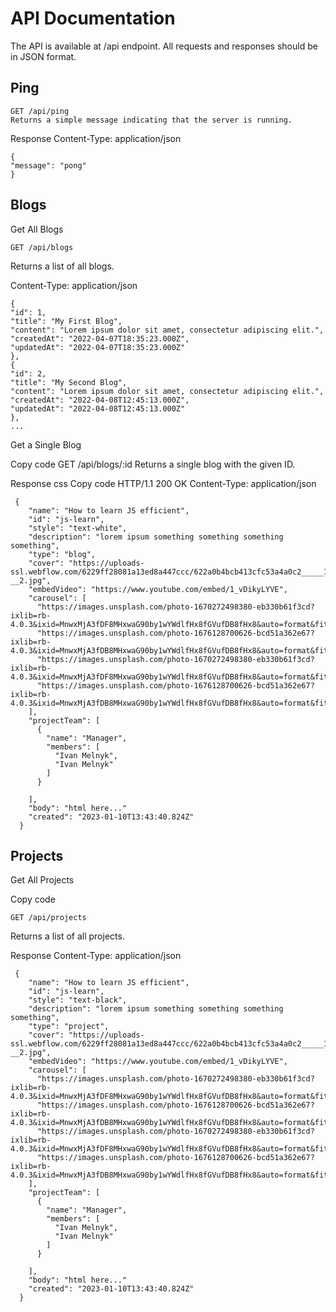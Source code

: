# API Documentation
The API is available at /api endpoint. All requests and responses should be in JSON format.

## Ping

````
GET /api/ping
Returns a simple message indicating that the server is running.
````
Response
Content-Type: application/json
````
{
"message": "pong"
}
````
## Blogs
Get All Blogs

````
GET /api/blogs
````

Returns a list of all blogs.


Content-Type: application/json

````
{
"id": 1,
"title": "My First Blog",
"content": "Lorem ipsum dolor sit amet, consectetur adipiscing elit.",
"createdAt": "2022-04-07T18:35:23.000Z",
"updatedAt": "2022-04-07T18:35:23.000Z"
},
{
"id": 2,
"title": "My Second Blog",
"content": "Lorem ipsum dolor sit amet, consectetur adipiscing elit.",
"createdAt": "2022-04-08T12:45:13.000Z",
"updatedAt": "2022-04-08T12:45:13.000Z"
},
...
````
Get a Single Blog

Copy code
GET /api/blogs/:id
Returns a single blog with the given ID.

Response
css
Copy code
HTTP/1.1 200 OK
Content-Type: application/json
```
 {
    "name": "How to learn JS efficient",
    "id": "js-learn",
    "style": "text-white",
    "description": "lorem ipsum something something something something",
    "type": "blog",
    "cover": "https://uploads-ssl.webflow.com/6229ff28081a13ed8a447ccc/622a0b4bcb413cfc53a4a0c2_____1_-__2.jpg",
    "embedVideo": "https://www.youtube.com/embed/1_vDikyLYVE",
    "carousel": [
      "https://images.unsplash.com/photo-1670272498380-eb330b61f3cd?ixlib=rb-4.0.3&ixid=MnwxMjA3fDF8MHxwaG90by1wYWdlfHx8fGVufDB8fHx8&auto=format&fit=crop&w=1770&q=80",
      "https://images.unsplash.com/photo-1676128700626-bcd51a362e67?ixlib=rb-4.0.3&ixid=MnwxMjA3fDB8MHxwaG90by1wYWdlfHx8fGVufDB8fHx8&auto=format&fit=crop&w=1812&q=80",
      "https://images.unsplash.com/photo-1670272498380-eb330b61f3cd?ixlib=rb-4.0.3&ixid=MnwxMjA3fDF8MHxwaG90by1wYWdlfHx8fGVufDB8fHx8&auto=format&fit=crop&w=1770&q=80",
      "https://images.unsplash.com/photo-1676128700626-bcd51a362e67?ixlib=rb-4.0.3&ixid=MnwxMjA3fDB8MHxwaG90by1wYWdlfHx8fGVufDB8fHx8&auto=format&fit=crop&w=1812&q=80"
    ],
    "projectTeam": [
      {
        "name": "Manager",
        "members": [
          "Ivan Melnyk",
          "Ivan Melnyk"
        ]
      }

    ],
    "body": "html here..."
    "created": "2023-01-10T13:43:40.824Z"
  }
```

## Projects
Get All Projects

Copy code
````
GET /api/projects
````
Returns a list of all projects.

Response
Content-Type: application/json


```
 {
    "name": "How to learn JS efficient",
    "id": "js-learn",
    "style": "text-black",
    "description": "lorem ipsum something something something something",
    "type": "project",
    "cover": "https://uploads-ssl.webflow.com/6229ff28081a13ed8a447ccc/622a0b4bcb413cfc53a4a0c2_____1_-__2.jpg",
    "embedVideo": "https://www.youtube.com/embed/1_vDikyLYVE",
    "carousel": [
      "https://images.unsplash.com/photo-1670272498380-eb330b61f3cd?ixlib=rb-4.0.3&ixid=MnwxMjA3fDF8MHxwaG90by1wYWdlfHx8fGVufDB8fHx8&auto=format&fit=crop&w=1770&q=80",
      "https://images.unsplash.com/photo-1676128700626-bcd51a362e67?ixlib=rb-4.0.3&ixid=MnwxMjA3fDB8MHxwaG90by1wYWdlfHx8fGVufDB8fHx8&auto=format&fit=crop&w=1812&q=80",
      "https://images.unsplash.com/photo-1670272498380-eb330b61f3cd?ixlib=rb-4.0.3&ixid=MnwxMjA3fDF8MHxwaG90by1wYWdlfHx8fGVufDB8fHx8&auto=format&fit=crop&w=1770&q=80",
      "https://images.unsplash.com/photo-1676128700626-bcd51a362e67?ixlib=rb-4.0.3&ixid=MnwxMjA3fDB8MHxwaG90by1wYWdlfHx8fGVufDB8fHx8&auto=format&fit=crop&w=1812&q=80"
    ],
    "projectTeam": [
      {
        "name": "Manager",
        "members": [
          "Ivan Melnyk",
          "Ivan Melnyk"
        ]
      }

    ],
    "body": "html here..."
    "created": "2023-01-10T13:43:40.824Z"
  }
```
